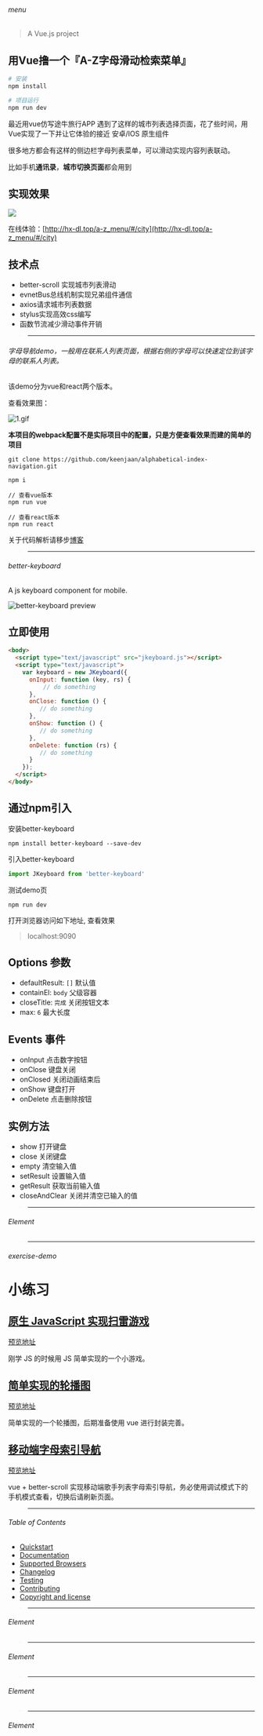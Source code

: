 ###### menu

> A Vue.js project

## 用Vue撸一个『A-Z字母滑动检索菜单』

``` bash
# 安装
npm install

# 项目运行
npm run dev

```

最近用vue仿写途牛旅行APP 遇到了这样的城市列表选择页面，花了些时间，用Vue实现了一下并让它体验的接近 安卓/IOS 原生组件


很多地方都会有这样的侧边栏字母列表菜单，可以滑动实现内容列表联动。

比如手机**通讯录**，**城市切换页面**都会用到

## 实现效果

![](https://user-gold-cdn.xitu.io/2018/8/11/16524dc5471a69dd?w=318&h=568&f=gif&s=1587149)

在线体验：[http://hx-dl.top/a-z_menu/#/city](http://hx-dl.top/a-z_menu/#/city)

## 技术点

 - better-scroll 实现城市列表滑动
 - evnetBus总线机制实现兄弟组件通信
 - axios请求城市列表数据
 - stylus实现高效css编写
 - 函数节流减少滑动事件开销
 
> -----------------------------------------------------------------------------
###### 字母导航demo，一般用在联系人列表页面，根据右侧的字母可以快速定位到该字母的联系人列表。

该demo分为vue和react两个版本。

查看效果图：

![1.gif](https://github.com/keenjaan/alphabetical-index-navigation/blob/master/shot/1.gif)

**本项目的webpack配置不是实际项目中的配置，只是方便查看效果而建的简单的项目**

~~~
git clone https://github.com/keenjaan/alphabetical-index-navigation.git

npm i

// 查看vue版本
npm run vue

// 查看react版本
npm run react
~~~

关于代码解析请移步[博客](http://www.jianshu.com/p/fa173a1cd47b)


> -----------------------------------------------------------------------------
###### better-keyboard
A js keyboard component for mobile.

![better-keyboard preview](./demo.gif)  

## 立即使用

```HTML
<body>
  <script type="text/javascript" src="jkeyboard.js"></script>
  <script type="text/javascript">
    var keyboard = new JKeyboard({
      onInput: function (key, rs) {
          // do something
      },
      onClose: function () {
         // do something
      },
      onShow: function () {
         // do something 
      },
      onDelete: function (rs) {
         // do something
      }
    });                             
  </script>
</body>
```  

## 通过npm引入

安装better-keyboard

```shell
npm install better-keyboard --save-dev
```
引入better-keyboard

```javascript
import JKeyboard from 'better-keyboard'
````

测试demo页

```shell
npm run dev
```

打开浏览器访问如下地址, 查看效果

> localhost:9090  

## Options 参数  

-  defaultResult: `[]` 默认值
-  containEl:  `body` 父级容器
-  closeTitle: `完成` 关闭按钮文本
-  max:  `6` 最大长度

## Events 事件

-  onInput  点击数字按钮
-  onClose  键盘关闭
-  onClosed 关闭动画结束后 
-  onShow  键盘打开
-  onDelete 点击删除按钮  

## 实例方法

-  show  打开键盘
-  close  关闭键盘
-  empty 清空输入值
-  setResult  设置输入值
-  getResult 获取当前输入值
-  closeAndClear 关闭并清空已输入的值


> -----------------------------------------------------------------------------
###### Element

> -----------------------------------------------------------------------------
###### exercise-demo
# 小练习

## [原生 JavaScript 实现扫雷游戏](https://github.com/caijinyc/game-mineSweepinng)
[预览地址](https://caijin.tech/demo/mineSweeping/index.html)

刚学 JS 的时候用 JS 简单实现的一个小游戏。

## [简单实现的轮播图](https://github.com/caijinyc/ex-demo/tree/master/slider)
[预览地址](https://caijin.tech/exercise-demo/slider/)

简单实现的一个轮播图，后期准备使用 vue 进行封装完善。

## [移动端字母索引导航](https://github.com/caijinyc/ex-demo/tree/master/list-view)
[预览地址](https://caijin.tech/demo/list-view/index.html#/)

vue + better-scroll 实现移动端歌手列表字母索引导航，务必使用调试模式下的手机模式查看，切换后请刷新页面。

> -----------------------------------------------------------------------------
######  Table of Contents
- [Quickstart](#quickstart)
- [Documentation](#documentation)
- [Supported Browsers](#supported-browsers)
- [Changelog](#changelog)
- [Testing](#testing)
- [Contributing](#contributing)
- [Copyright and license](#copyright-and-license)

> -----------------------------------------------------------------------------
###### Element

> -----------------------------------------------------------------------------
###### Element


> -----------------------------------------------------------------------------
###### Element

> -----------------------------------------------------------------------------
###### Element